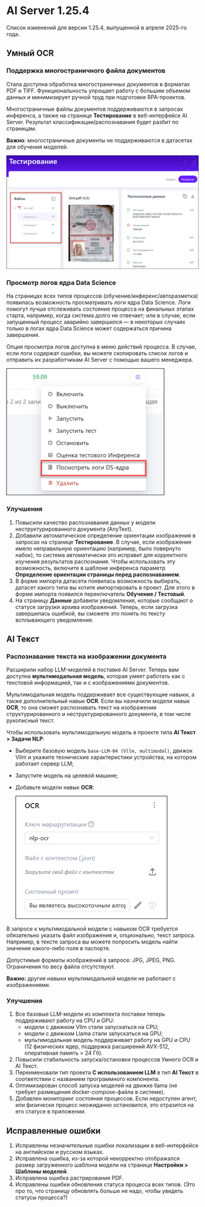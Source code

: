 # AI Server 1.25.4

Список изменений для версии 1.25.4, выпущенной в апреле 2025-го года.

## Умный OCR

### Поддержка многостраничного файла документов

Стала доступна обработка многостраничных документов в форматах PDF и TIFF. Функциональность упрощает работу с большим объемом данных и минимизирует ручной труд при подготовке RPA-проектов. 

Многостраничные файлы документов поддерживаются в запросах инференса, а также на странице **Тестирование** в веб-интерфейсе AI Server. Результат классификации/распознавания будет разбит по страницам.
  
**Важно**: многостраничные документы не поддерживаются в датасетах для обучения моделей.

![](<../../release-notes/resources/ai-server/1-25-4/testingresults-manypagespdf.png>)
     

### Просмотр логов ядра Data Science

На страницах всех типов процессов (обучение/инференс/авторазметка) появилась возможность просматривать логи ядра Data Science. Логи помогут лучше отслеживать состояние процесса на финальных этапах старта, например, когда система долго не отвечает; или в случае, если запущенный процесс аварийно завершился — в некоторых случаях только в логах ядра Data Science может содержаться причина завершения. 

Опция просмотра логов доступна в меню действий процесса. В случае, если логи содержат ошибки, вы можете скопировать список логов и отправить их разработчикам AI Server с помощью вашего менеджера. 

![](<../../release-notes/resources/ai-server/1-25-4/processes-action-logs.png>)

### Улучшения

1. Повысили качество распознавания данных у модели неструктурированного документа (AnyText). 
1. Добавили автоматическое определение ориентации изображения в запросах на странице **Тестирование**. В случае, если изображение имело неправильную ориентацию (например, было повернуто набок), то система автоматически это исправит для корректного изучения результатов распознания. Чтобы использовать эту возможность, включите в шаблоне инференса параметр **Определение ориентации страницы перед распознаванием**. 
1. В форме импорта датасета появилась возможность выбирать, датасет какого типа вы хотите импортировать в проект. Для этого в форме импорта появился переключатель **Обучение / Тестовый**.
1. На страницу **Данные** добавили уведомления, которые сообщают о статусе загрузки архива изображений. Теперь, если загрузка завершилась ошибкой, вы сможете это понять по тексту всплывающего уведомления.


## AI Текст

### Распознавание текста на изображении документа

Расширили набор LLM-моделей в поставке AI Server. Теперь вам доступна **мультимодальная модель**, которая умеет работать как с текстовой информацией, так и с изображениями документов. 

Мультимодальная модель поддерживает все существующие навыки, а также дополнительный навык **OCR**. Если вы назначили модели навык **OCR**, то она сможет распознавать текст на изображении структурированного и неструктурированного документа, в том числе рукописный текст. 

Чтобы использовать мультимодальную модель в проекте типа **AI Текст > Задачи NLP**:
* Выберите базовую модель `base-LLM-04 (Vllm, multimodal)`, движок Vllm и укажите технические характеристики устройства, на котором работает сервер LLM;
* Запустите модель на целевой машине;
* Добавьте модели навык **OCR**:

  ![](<../../release-notes/resources/ai-server/1-25-4/ocr-skill.png>)

В запросе к мультимодальной модели с навыком OCR требуется обязательно указать файл изображения и, опционально, текст запроса. Например, в тексте запроса вы можете попросить модель найти значение какого-либо поля в паспорте.

Допустимые форматы изображений в запросе: JPG, JPEG, PNG. Ограничения по весу файла отсутствуют.

**Важно:** другие навыки мультимодальной модели не работают с изображениями.
  

### Улучшения

1. Все базовые LLM-модели из комплекта поставки теперь поддерживают работу на CPU и GPU:
   * модели с движком Vllm стали запускаться на CPU;
   * модели с движком Llama стали запускаться на GPU;
   * мультимодальная модель поддерживает работу на GPU и CPU (12 физических ядер, поддержка расширений AVX-512, оперативная память > 24 Гб).
1. Повысили стабильность запуска/остановки процессов Умного OCR и AI Текст.
1. Переименовали тип проекта **С использованием LLM** в тип **AI Текст** в соответствии с названием программного компонента.
1. Оптимизирован способ запуска моделей на движке llama (не требует размещения docker-compose-файла в системе).
1. Добавлен мониторинг состояния процессов. Если недоступен агент, или физически процесс неожиданно остановился, это отразится на его статусе в приложении.


## Исправленные ошибки 

1. Исправлены незначительные ошибки локализации в веб-интерфейсе на английском и русском языках. 
1. Исправлена ошибка, из-за которой некорректно отображался размер загруженного шаблона модели на странице **Настройки > Шаблоны моделей**.
1. Исправлена ошибка растрирования PDF.
1. Исправлены ошибки обновления статуса процесса всех типов. (Это про то, что страницу обновлять больше не надо, чтобы увидеть статусы процесса?)
